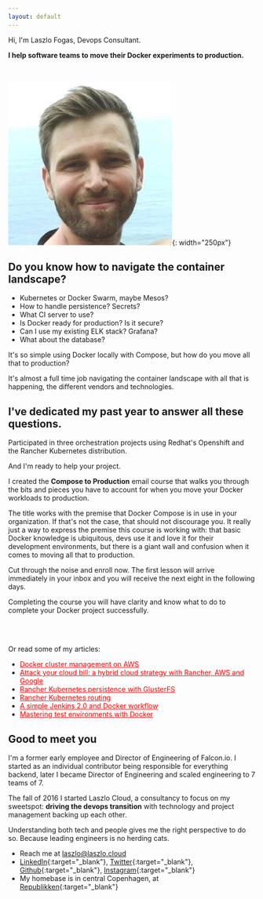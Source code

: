 ```yaml
---
layout: default
---
```


Hi, I'm Laszlo Fogas, Devops Consultant. 

**I help software teams to move their Docker experiments to production.**

<br/>

![Laszlo Fogas, Devops consultant](9ySXeJrr.jpg){: width="250px"}



## Do you know how to navigate the container landscape?
* Kubernetes or Docker Swarm, maybe Mesos?
* How to handle persistence? Secrets?
* What CI server to use?
* Is Docker ready for production? Is it secure?
* Can I use my existing ELK stack? Grafana?
* What about the database?

It's so simple using Docker locally with Compose, but how do you move all that to production? 

It's almost a full time job navigating the container landscape with all that is happening, the different vendors and technologies. 

## I've dedicated my past year to answer all these questions.

Participated in three orchestration projects using Redhat's Openshift and the Rancher Kubernetes distribution. 

And I'm ready to help your project. 

I created the **Compose to Production** email course that walks you through the bits and pieces you have to account for when you move your Docker workloads to production. 

The title works with the premise that Docker Compose is in use in your organization.  If that's not the case, that should not discourage you. It really just a way to express the premise this course is working with: that basic Docker knowledge is ubiquitous, devs use it and love it for their development environments, but there is a giant wall and confusion when it comes to moving all that to production.

Cut through the noise and enroll now. The first lesson will arrive immediately in your inbox and you will receive the next eight in the following days. 

Completing the course you will have clarity and know what to do to complete your Docker project successfully.

<br/>

<script async id="_ck_219414" src="https://forms.convertkit.com/219414?v=6"></script>

<br/>

Or read some of my articles:

* <a href="http://laszlo.cloud/Docker-cluster-management-on-AWS" style="color: red; align: center;">Docker cluster management on AWS</a>
* <a href="http://laszlo.cloud/Attack-your-cloud-bill" style="color: red; align: center;">Attack your cloud bill: a hybrid cloud strategy with Rancher, AWS and Google</a>
* <a href="http://laszlo.cloud/Rancher-Kubernetes-persistence-with-GlusterFS" style="color: red; align: center;">Rancher Kubernetes persistence with GlusterFS</a>
* <a href="http://laszlo.cloud/Rancher-Kubernetes-routing" style="color: red; align: center;">Rancher Kubernetes routing</a>
* <a href="http://laszlo.cloud/Simple-Jenkins-and-Docker-workflow" style="color: red; align: center;">A simple Jenkins 2.0 and Docker workflow</a>
* <a href="http://laszlo.cloud/Mastering-test-environments-with-Docker" style="color: red; align: center;">Mastering test environments with Docker</a>

## Good to meet you

I'm a former early employee and Director of Engineering of Falcon.io. I started as an individual contributor being responsible for everything backend, later I became Director of Engineering and scaled engineering to 7 teams of 7.

The fall of 2016 I started Laszlo Cloud, a consultancy to focus on my sweetspot: **driving the devops transition** with technology and project management backing up each other. 

Understanding both tech and people gives me the right perspective to do so. Because leading engineers is no herding cats.

* Reach me at laszlo@laszlo.cloud
* [LinkedIn](https://dk.linkedin.com/in/laszlofogas){:target="_blank"}, [Twitter](https://twitter.com/laszlocph){:target="_blank"}, [Github](https://github.com/laszlocph){:target="_blank"}, [Instagram](https://www.instagram.com/laszlo.cloud/){:target="_blank"}
* My homebase is in central Copenhagen, at [Republikken](http://republikken.net/contact-republikken/){:target="_blank"}
